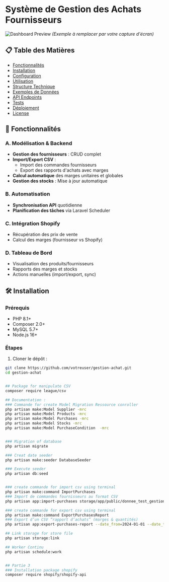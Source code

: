 # Système de Gestion des Achats Fournisseurs

![Dashboard Preview](docs/dashboard-preview.png) *(Exemple à remplacer par votre capture d'écran)*

## 📋 Table des Matières
- [Fonctionnalités](#-fonctionnalités)
- [Installation](#-installation)
- [Configuration](#-configuration)
- [Utilisation](#-utilisation)
- [Structure Technique](#-structure-technique)
- [Exemples de Données](#-exemples-de-données)
- [API Endpoints](#-api-endpoints)
- [Tests](#-tests)
- [Déploiement](#-déploiement)
- [License](#-license)

## 🌟 Fonctionnalités

### A. Modélisation & Backend
- **Gestion des fournisseurs** : CRUD complet
- **Import/Export CSV** :
  - Import des commandes fournisseurs
  - Export des rapports d'achats avec marges
- **Calcul automatique** des marges unitaires et globales
- **Gestion des stocks** : Mise à jour automatique

### B. Automatisation
- **Synchronisation API** quotidienne
- **Planification des tâches** via Laravel Scheduler

### C. Intégration Shopify
- Récupération des prix de vente
- Calcul des marges (fournisseur vs Shopify)

### D. Tableau de Bord
- Visualisation des produits/fournisseurs
- Rapports des marges et stocks
- Actions manuelles (import/export, sync)

## 🛠 Installation

### Prérequis
- PHP 8.1+
- Composer 2.0+
- MySQL 5.7+
- Node.js 16+

### Étapes
1. Cloner le dépôt :
```bash
git clone https://github.com/votreuser/gestion-achat.git
cd gestion-achat


## Package for manipulate CSV
composer require league/csv

## Documentation :
### Commande for create Model Migration Ressource conroller
php artisan make:Model Supplier -mrc
php artisan make:Model Products -mrc
php artisan make:Model Purchases -mrc
php artisan make:Model Stocks -mrc
php artisan make:Model PurchaseCondition  -mrc


### Migration of database
php artisan migrate

### Creat date seeder
php artisan make:seeder DatabaseSeeder

### Execute seeder 
php artisan db:seed


### create commande for import csv using terminal
php artisan make:command ImportPurchases
### Import de commandes fournisseurs au format CSV
php artisan app:import-purchases storage/app/public/donnee_test_gestion_achat --supplier_id=1

### create commande for export csv using terminal
php artisan make:command ExportPurchasesReport
### Export d’un CSV “rapport d’achats” (marges & quantités)
php artisan app:export-purchases-report --date_from=2024-01-01 --date_to=2025-12-31

## Link storage for store file
php artisan storage:link

## Worker Continu
php artisan schedule:work


## Partie 3
### Installation package shopify
composer require shopify/shopify-api